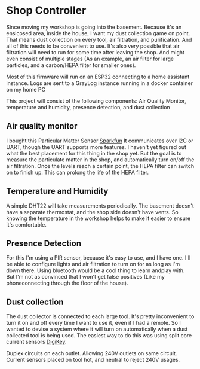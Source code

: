 # Shop Controller

Since moving my workshop is going into the basement. Because it's an enslcosed area, inside the house, I want my dust collection game on point. That means dust collection on every tool, air filtration, and purification. And all of this needs to be convenient to use. It's also very possible that air filtration will need to run for some time after leaving the shop. And might even consist of multiple stages (As an example, an air filter for large particles, and a carbon/HEPA filter for smaller ones). 


Most of this firmware will run on an ESP32 connecting to a home assistant instance. Logs are sent to a GrayLog instance running in a docker container on my home PC

This project will consist of the following components: Air Quality Monitor, temperature and humidity, presence detection, and dust collection 

## Air quality monitor

I bought this Particular Matter Sensor [Sparkfun](https://www.sparkfun.com/products/15103) It communicates over I2C or UART, though the UART supports more features. I haven't yet figured out what the best placement for this thing in the shop yet. But the goal is to measure the particulate matter in the shop, and automatically turn on/off the air filtration. Once the levels reach a certain point, the HEPA filter can switch on to finish up. This can prolong the life of the HEPA filter. 

## Temperature and Humidity 

A simple DHT22 will take measurements periodically. The basement doesn't have a separate thermostat, and the shop side doesn't have vents. So knowing the temperature in the workshop helps to make it easier to ensure it's comfortable. 

## Presence Detection

For this I'm using a PIR sensor, because it's easy to use, and I have one. I'll be able to configure lights and air filtration to turn on for as long as I'm down there. Using bluetooth would be a cool thing to learn andplay with. But I'm not as convinced that I won't get false positives (Like my phoneconnecting through the floor of the house). 

## Dust collection

The dust collector is connected to each large tool. It's pretty inconvenient to turn it on and off every time I want to use it, even if I had a remote. So I wanted to devise a system where it will turn on automatically when a dust collected tool is being used. The easiest way to do this was using split core current sensors [DigiKey](https://www.digikey.com/short/mbn82cdr). 

Duplex circuits on each outlet. Allowing 240V outlets on same circuit. Current sensors placed on tool hot, and neutral to reject 240V usages. 


